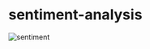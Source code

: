 # sentiment-analysis
![sentiment](https://user-images.githubusercontent.com/82250641/119454381-decb7680-bd0e-11eb-8c1b-0a076d9b4bc3.jpg)
